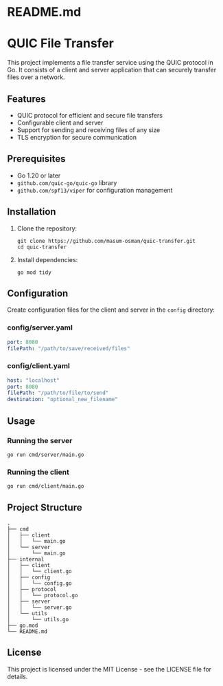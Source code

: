 # README.md
# QUIC File Transfer

This project implements a file transfer service using the QUIC protocol in Go. It consists of a client and server application that can securely transfer files over a network.

## Features

- QUIC protocol for efficient and secure file transfers
- Configurable client and server
- Support for sending and receiving files of any size
- TLS encryption for secure communication

## Prerequisites

- Go 1.20 or later
- `github.com/quic-go/quic-go` library
- `github.com/spf13/viper` for configuration management

## Installation

1. Clone the repository:
   ```
   git clone https://github.com/masum-osman/quic-transfer.git
   cd quic-transfer
   ```

2. Install dependencies:
   ```
   go mod tidy
   ```

## Configuration

Create configuration files for the client and server in the `config` directory:

### config/server.yaml
```yaml
port: 8080
filePath: "/path/to/save/received/files"
```

### config/client.yaml
```yaml
host: "localhost"
port: 8080
filePath: "/path/to/file/to/send"
destination: "optional_new_filename"
```

## Usage

### Running the server

```
go run cmd/server/main.go
```

### Running the client

```
go run cmd/client/main.go
```

## Project Structure

```
.
├── cmd
│   ├── client
│   │   └── main.go
│   └── server
│       └── main.go
├── internal
│   ├── client
│   │   └── client.go
│   ├── config
│   │   └── config.go
│   ├── protocol
│   │   └── protocol.go
│   ├── server
│   │   └── server.go
│   └── utils
│       └── utils.go
├── go.mod
└── README.md
```

## License

This project is licensed under the MIT License - see the LICENSE file for details.